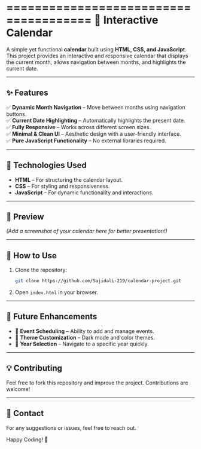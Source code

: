   ======================================
📅 Interactive Calendar
======================================

A simple yet functional **calendar** built using **HTML, CSS, and JavaScript**. This project provides an interactive and responsive calendar that displays the current month, allows navigation between months, and highlights the current date.

--------------------------------------
✨ Features
--------------------------------------
✅ **Dynamic Month Navigation** – Move between months using navigation buttons.  
✅ **Current Date Highlighting** – Automatically highlights the present date.  
✅ **Fully Responsive** – Works across different screen sizes.  
✅ **Minimal & Clean UI** – Aesthetic design with a user-friendly interface.  
✅ **Pure JavaScript Functionality** – No external libraries required.  

--------------------------------------
🔧 Technologies Used
--------------------------------------
- **HTML** – For structuring the calendar layout.  
- **CSS** – For styling and responsiveness.  
- **JavaScript** – For dynamic functionality and interactions.  

--------------------------------------
📸 Preview
--------------------------------------
*(Add a screenshot of your calendar here for better presentation!)*

--------------------------------------
🚀 How to Use
--------------------------------------
1. Clone the repository:  
   ```sh
   git clone https://github.com/Sajidali-219/calendar-project.git
   ```  
2. Open `index.html` in your browser.

--------------------------------------
📌 Future Enhancements
--------------------------------------
- 📆 **Event Scheduling** – Ability to add and manage events.  
- 🎨 **Theme Customization** – Dark mode and color themes.  
- 📅 **Year Selection** – Navigate to a specific year quickly.  

--------------------------------------
💡 Contributing
--------------------------------------
Feel free to fork this repository and improve the project. Contributions are welcome!

--------------------------------------
📩 Contact
--------------------------------------
For any suggestions or issues, feel free to reach out.

Happy Coding! 🚀
